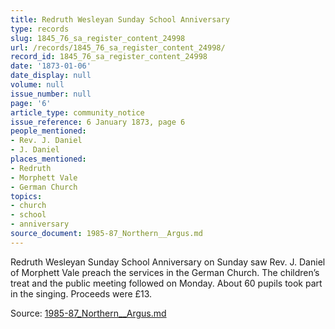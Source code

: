 ```yaml
---
title: Redruth Wesleyan Sunday School Anniversary
type: records
slug: 1845_76_sa_register_content_24998
url: /records/1845_76_sa_register_content_24998/
record_id: 1845_76_sa_register_content_24998
date: '1873-01-06'
date_display: null
volume: null
issue_number: null
page: '6'
article_type: community_notice
issue_reference: 6 January 1873, page 6
people_mentioned:
- Rev. J. Daniel
- J. Daniel
places_mentioned:
- Redruth
- Morphett Vale
- German Church
topics:
- church
- school
- anniversary
source_document: 1985-87_Northern__Argus.md
---
```


Redruth Wesleyan Sunday School Anniversary on Sunday saw Rev. J. Daniel of Morphett Vale preach the services in the German Church.  The children’s treat and the public meeting followed on Monday.  About 60 pupils took part in the singing.  Proceeds were £13.

Source: [1985-87_Northern__Argus.md](/downloads/markdown/1985-87_Northern__Argus.md)

